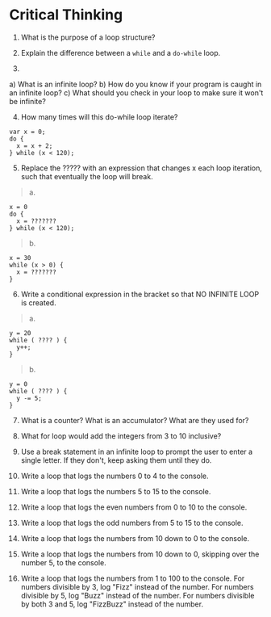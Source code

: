 # Critical Thinking

1. What is the purpose of a loop structure?

2. Explain the difference between a `while` and a `do-while` loop.

3. 
  a) What is an infinite loop?
  b) How do you know if your program is caught in an infinite loop?
  c) What should you check in your loop to make sure it won't be infinite?

4. How many times will this do-while loop iterate?

```
var x = 0;
do {
  x = x + 2;
} while (x < 120);
```

5. Replace the ????? with an expression that changes x each loop iteration, such that eventually the loop will break.

> a. 
```
x = 0
do {
  x = ???????
} while (x < 120);
```

> b.
```
x = 30
while (x > 0) {
  x = ???????
}
```

6. Write a conditional expression in the bracket so that NO INFINITE LOOP is created.

> a.
```
y = 20
while ( ???? ) {
  y++;
}
```

> b.
```
y = 0
while ( ???? ) {
  y -= 5;
}
```

7. What is a counter? What is an accumulator? What are they used for?

8. What for loop would add the integers from 3 to 10 inclusive?

9. Use a break statement in an infinite loop to prompt the user to enter a single letter. If they don't, keep asking them until they do.

10. Write a loop that logs the numbers 0 to 4 to the console.

11. Write a loop that logs the numbers 5 to 15 to the console.

12. Write a loop that logs the even numbers from 0 to 10 to the console.

13. Write a loop that logs the odd numbers from 5 to 15 to the console.

14. Write a loop that logs the numbers from 10 down to 0 to the console.

15. Write a loop that logs the numbers from 10 down to 0, skipping over the number 5, to the console.

16. Write a loop that logs the numbers from 1 to 100 to the console. For numbers divisible by 3, log "Fizz" instead of the number. For numbers divisible by 5, log "Buzz" instead of the number. For numbers divisible by both 3 and 5, log "FizzBuzz" instead of the number.


